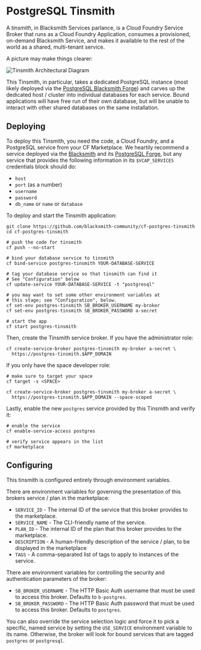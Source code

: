 PostgreSQL Tinsmith
===================

A _tinsmith_, in Blacksmith Services parlance, is a Cloud Foundry
Service Broker that runs as a Cloud Foundry Application, consumes
a provisioned, on-demand Blacksmith Service, and makes it
available to the rest of the world as a shared, multi-tenant
service.

A picture may make things clearer:

![Tinsmith Architectural Diagram](docs/tinsmith.png)

This Tinsmith, in particular, takes a dedicated PostgreSQL
instance (most likely deployed via the [PostgreSQL Blacksmith
Forge][pg-forge]) and carves up the dedicated host / cluster into
individual databases for each service.  Bound applications will
have free run of their own database, but will be unable to
interact with other shared databases on the same installation.

Deploying
---------

To deploy this Tinsmith, you need the code, a Cloud Foundry, and a
PostgreSQL service from your CF Marketplace.  We heartily
recommend a service deployed via the [Blacksmith][blacksmith] and
its [PostgreSQL Forge][pg-forge], but any service that provides the following 
information in its `$VCAP_SERVICES` credentials block should do:

- `host`
- `port` (as a number)
- `username`
- `password`  
- `db_name` or `name` or `database`

To deploy and start the Tinsmith application:

```shell
git clone https://github.com/blacksmith-community/cf-postgres-tinsmith
cd cf-postgres-tinsmith

# push the code for tinsmith
cf push --no-start

# bind your database service to tinsmith
cf bind-service postgres-tinsmith YOUR-DATABASE-SERVICE

# tag your database service so that tinsmith can find it
# See "Configuration" below
cf update-service YOUR-DATABASE-SERVICE -t "postgresql"

# you may want to set some other environment variables at
# this stage; see "Configuration", below.
cf set-env postgres-tinsmith SB_BROKER_USERNAME my-broker
cf set-env postgres-tinsmith SB_BROKER_PASSWORD a-secret

# start the app
cf start postgres-tinsmith
```

Then, create the Tinsmith service broker. If you have the administrator role:

```shell
cf create-service-broker postgres-tinsmith my-broker a-secret \
  https://postgres-tinsmith.$APP_DOMAIN
```

If you only have the space developer role:

```shell
# make sure to target your space
cf target -s <SPACE>

cf create-service-broker postgres-tinsmith my-broker a-secret \
  https://postgres-tinsmith.$APP_DOMAIN --space-scoped
```  

Lastly, enable the new `postgres` service provided by this Tinsmith and verify it:

```shell
# enable the service
cf enable-service-access postgres

# verify service appears in the list
cf marketplace
```

Configuring
-----------

This tinsmith is configured entirely through environment
variables.

There are environment variables for governing the presentation of
this brokers service / plan in the marketplace:

- `SERVICE_ID` - The internal ID of the service that this broker
  provides to the marketplace.
- `SERVICE_NAME` - The CLI-friendly name of the service.
- `PLAN_ID` - The internal ID of the plan that this broker
  provides to the marketplace.
- `DESCRIPTION` - A human-friendly description of the service /
  plan, to be displayed in the marketplace
- `TAGS` - A comma-separated list of tags to apply to instances
  of the service.

There are environment variables for controlling the security and
authentication parameters of the broker:

- `SB_BROKER_USERNAME` - The HTTP Basic Auth username that must
  be used to access this broker.  Defaults to `b-postgres`.
- `SB_BROKER_PASSWORD` - The HTTP Basic Auth password that must
  be used to access this broker.  Defaults to `postgres`.

You can also override the service selection logic and force it to
pick a specific, named service by setting the `USE_SERVICE`
environment variable to its name.  Otherwise, the broker will look
for bound services that are tagged `postgres` or `postgresql`.





[pg-forge]: https://github.com/blacksmith-community/postgresql-forge-boshrelease
[blacksmith]: https://github.com/cloudfoundry-community/blacksmith
